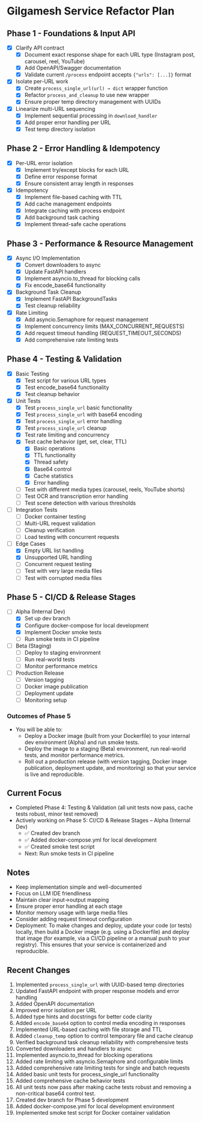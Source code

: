 # Gilgamesh Service Refactor Plan

## Phase 1 - Foundations & Input API
- [x] Clarify API contract
  - [x] Document exact response shape for each URL type (Instagram post, carousel, reel, YouTube)
  - [x] Add OpenAPI/Swagger documentation
  - [x] Validate current `/process` endpoint accepts `{"urls": [...]}` format
- [x] Isolate per-URL work
  - [x] Create `process_single_url(url) → dict` wrapper function
  - [x] Refactor `process_and_cleanup` to use new wrapper
  - [x] Ensure proper temp directory management with UUIDs
- [x] Linearize multi-URL sequencing
  - [x] Implement sequential processing in `download_handler`
  - [x] Add proper error handling per URL
  - [x] Test temp directory isolation

## Phase 2 - Error Handling & Idempotency
- [x] Per-URL error isolation
  - [x] Implement try/except blocks for each URL
  - [x] Define error response format
  - [x] Ensure consistent array length in responses
- [x] Idempotency
  - [x] Implement file-based caching with TTL
  - [x] Add cache management endpoints
  - [x] Integrate caching with process endpoint
  - [x] Add background task caching
  - [x] Implement thread-safe cache operations

## Phase 3 - Performance & Resource Management
- [x] Async I/O Implementation
  - [x] Convert downloaders to async
  - [x] Update FastAPI handlers
  - [x] Implement asyncio.to_thread for blocking calls
  - [x] Fix encode_base64 functionality
- [x] Background Task Cleanup
  - [x] Implement FastAPI BackgroundTasks
  - [x] Test cleanup reliability
- [x] Rate Limiting
  - [x] Add asyncio.Semaphore for request management
  - [x] Implement concurrency limits (MAX_CONCURRENT_REQUESTS)
  - [x] Add request timeout handling (REQUEST_TIMEOUT_SECONDS)
  - [x] Add comprehensive rate limiting tests

## Phase 4 - Testing & Validation
- [x] Basic Testing
  - [x] Test script for various URL types
  - [x] Test encode_base64 functionality
  - [x] Test cleanup behavior
- [x] Unit Tests
  - [x] Test `process_single_url` basic functionality
  - [x] Test `process_single_url` with base64 encoding
  - [x] Test `process_single_url` error handling
  - [x] Test `process_single_url` cleanup
  - [x] Test rate limiting and concurrency
  - [x] Test cache behavior (get, set, clear, TTL)
    - [x] Basic operations
    - [x] TTL functionality
    - [x] Thread safety
    - [x] Base64 control
    - [x] Cache statistics
    - [x] Error handling
  - [ ] Test with different media types (carousel, reels, YouTube shorts)
  - [ ] Test OCR and transcription error handling
  - [ ] Test scene detection with various thresholds
- [ ] Integration Tests
  - [ ] Docker container testing
  - [ ] Multi-URL request validation
  - [ ] Cleanup verification
  - [ ] Load testing with concurrent requests
- [ ] Edge Cases
  - [x] Empty URL list handling
  - [x] Unsupported URL handling
  - [ ] Concurrent request testing
  - [ ] Test with very large media files
  - [ ] Test with corrupted media files

## Phase 5 - CI/CD & Release Stages
- [ ] Alpha (Internal Dev)
  - [x] Set up dev branch
  - [x] Configure docker-compose for local development
  - [x] Implement Docker smoke tests
  - [ ] Run smoke tests in CI pipeline
- [ ] Beta (Staging)
  - [ ] Deploy to staging environment
  - [ ] Run real-world tests
  - [ ] Monitor performance metrics
- [ ] Production Release
  - [ ] Version tagging
  - [ ] Docker image publication
  - [ ] Deployment update
  - [ ] Monitoring setup

### Outcomes of Phase 5
- You will be able to:
  - Deploy a Docker image (built from your Dockerfile) to your internal dev environment (Alpha) and run smoke tests.
  - Deploy the image to a staging (Beta) environment, run real-world tests, and monitor performance metrics.
  - Roll out a production release (with version tagging, Docker image publication, deployment update, and monitoring) so that your service is live and reproducible.

## Current Focus
- Completed Phase 4: Testing & Validation (all unit tests now pass, cache tests robust, minor test removed)
- Actively working on Phase 5: CI/CD & Release Stages – Alpha (Internal Dev)
  - ✅ Created dev branch
  - ✅ Added docker-compose.yml for local development
  - ✅ Created smoke test script
  - Next: Run smoke tests in CI pipeline

## Notes
- Keep implementation simple and well-documented
- Focus on LLM IDE friendliness
- Maintain clear input→output mapping
- Ensure proper error handling at each stage
- Monitor memory usage with large media files
- Consider adding request timeout configuration
- Deployment: To make changes and deploy, update your code (or tests) locally, then build a Docker image (e.g. using a Dockerfile) and deploy that image (for example, via a CI/CD pipeline or a manual push to your registry). This ensures that your service is containerized and reproducible.

## Recent Changes
1. Implemented `process_single_url` with UUID-based temp directories
2. Updated FastAPI endpoint with proper response models and error handling
3. Added OpenAPI documentation
4. Improved error isolation per URL
5. Added type hints and docstrings for better code clarity
6. Added `encode_base64` option to control media encoding in responses
7. Implemented URL-based caching with file storage and TTL
8. Added `cleanup_temp` option to control temporary file and cache cleanup 
9. Verified background task cleanup reliability with comprehensive tests
10. Converted downloaders and handlers to async
11. Implemented asyncio.to_thread for blocking operations
12. Added rate limiting with asyncio.Semaphore and configurable limits
13. Added comprehensive rate limiting tests for single and batch requests
14. Added basic unit tests for process_single_url functionality
15. Added comprehensive cache behavior tests
16. All unit tests now pass after making cache tests robust and removing a non-critical base64 control test.
17. Created dev branch for Phase 5 development
18. Added docker-compose.yml for local development environment
19. Implemented smoke test script for Docker container validation 